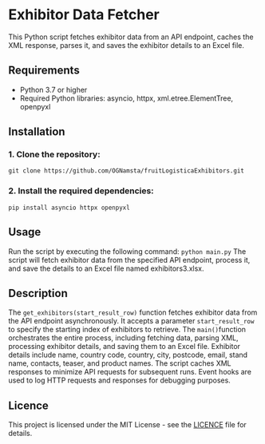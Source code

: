 # Exhibitor Data Fetcher
This Python script fetches exhibitor data from an API endpoint, caches the XML response, parses it, and saves the exhibitor details to an Excel file.

## Requirements
- Python 3.7 or higher
- Required Python libraries: asyncio, httpx, xml.etree.ElementTree, openpyxl

## Installation
### 1. Clone the repository:
`git clone https://github.com/OGNamsta/fruitLogisticaExhibitors.git`

### 2. Install the required dependencies:
`pip install asyncio httpx openpyxl`

## Usage
Run the script by executing the following command:
`python main.py`
The script will fetch exhibitor data from the specified API endpoint, process it, and save the details to an Excel file named exhibitors3.xlsx.

## Description
The `get_exhibitors(start_result_row)` function fetches exhibitor data from the API endpoint asynchronously. It accepts a parameter `start_result_row` to specify the starting index of exhibitors to retrieve.
The `main()`function orchestrates the entire process, including fetching data, parsing XML, processing exhibitor details, and saving them to an Excel file.
Exhibitor details include name, country code, country, city, postcode, email, stand name, contacts, teaser, and product names.
The script caches XML responses to minimize API requests for subsequent runs.
Event hooks are used to log HTTP requests and responses for debugging purposes.

## Licence
This project is licensed under the MIT License - see the [LICENCE](https://github.com/OGNamsta/fruitLogisticaExhibitors/blob/master/MIT_Licence.txt) file for details.
